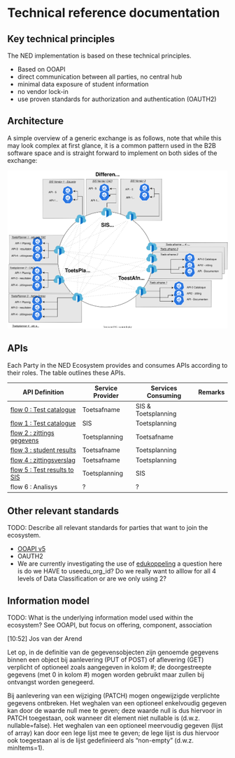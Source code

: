# Technical reference documentation

## Key technical principles

The NED implementation is based on these technical principles. 
* Based on OOAPI
* direct communication between all parties, no central hub
* minimal data exposure of student information
* no vendor lock-in
* use proven standards for authorization and authentication (OAUTH2)

## Architecture


A simple overview of a generic exchange is as follows, note that while this may look complex at first glance, it is a common pattern used in the B2B software space and is straight forward to implement on both sides of the exchange:

![architecture](diagrams/Saas_Vendor_Infrastructure-Big_Picture_Gateways.drawio.svg)

## APIs

Each Party in the NED Ecosystem provides and consumes APIs according to their roles. The table outlines these APIs.

| API Definition | Service Provider | Services Consuming | Remarks |
|---|---|---|---|
| [flow 0 : Test catalogue ](flow0.md) | Toetsafname | SIS & Toetsplanning |  |
| [flow 1 : Test catalogue](flow1.md) | SIS | Toetsplanning |  |
| [flow 2 : zittings gegevens ](flow2.md) | Toetsplanning | Toetsafname |  |
| [flow 3 : student results ](flow3.md) | Toetsafname | Toetsplanning |  |
| [flow 4 : zittingsverslag ](flow4.md) | Toetsafname | Toetsplanning |  |
| [flow 5 : Test results to SIS](flow5.md) | Toetsplanning | SIS |  |
| flow 6 : Analisys | ? | ? |  |

## Other relevant standards

TODO: Describe all relevant standards for parties that want to join the ecosystem.
- [OOAPI v5](https://open-education-api.github.io/specification/v5/docs.html) 
- OAUTH2
- We are currently investigating the use of [edukoppeling](https://www.edustandaard.nl/app/uploads/2023/07/2023-07-24-Edukoppeling-Secure-API-OAuth-Client-Credentials-profielen-v0.8.pdf) a question here is do we HAVE to useedu_org_id? Do we really want to alllow for all 4 levels of Data Classification or are we only using 2?
 



## Information model

TODO: What is the underlying information model used within the ecosystem? See OOAPI, but focus on offering, component, association

[10:52] Jos van der Arend

Let op, in de definitie van de gegevensobjecten zijn genoemde gegevens binnen een object bij aanlevering (PUT of POST) of aflevering (GET) verplicht of optioneel zoals aangegeven in kolom #; de doorgestreepte gegevens (met 0 in kolom #) mogen worden gebruikt maar zullen bij ontvangst worden genegeerd.

Bij aanlevering van een wijziging (PATCH) mogen ongewijzigde verplichte gegevens ontbreken. Het weghalen van een optioneel enkelvoudig gegeven kan door de waarde null mee te geven; deze waarde null is dus hiervoor in PATCH toegestaan, ook wanneer dit element niet nullable is (d.w.z. nullable=false). Het weghalen van een optioneel meervoudig gegeven (lijst of array) kan door een lege lijst mee te geven; de lege lijst is dus hiervoor ook toegestaan al is de lijst gedefinieerd als “non-empty” (d.w.z. minItems=1).

 
